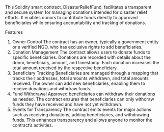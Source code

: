 This Solidity smart contract, DisasterReliefFund, facilitates a transparent and secure system for managing donations intended for disaster relief efforts. It enables donors to contribute funds directly to approved beneficiaries while ensuring accountability and tracking of donations.

Features
1. Owner Control
The contract has an owner, typically a government entity or a verified NGO, who has exclusive rights to add beneficiaries.
2. Donation Management
The contract allows users to donate funds to specific beneficiaries. Donations are recorded with details about the donor, beneficiary, amount, and timestamp.
Each donation increases the total amount received by the respective beneficiary.
3. Beneficiary Tracking
Beneficiaries are managed through a mapping that tracks their addresses, total amounts withdrawn, and total amounts received.
The owner can add new beneficiaries, enabling them to receive donations and withdraw funds.
4. Fund Withdrawal
Approved beneficiaries can withdraw their donations as needed. The contract ensures that beneficiaries can only withdraw funds they have received and have not yet withdrawn.
5. Events for Transparency
The contract emits events for major actions such as receiving donations, adding beneficiaries, and withdrawing funds. This enhances transparency and allows anyone to monitor the contract’s activities.
